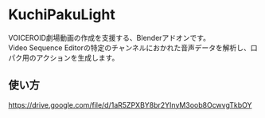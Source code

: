 # KuchiPakuLight
VOICEROID劇場動画の作成を支援する、Blenderアドオンです。   
Video Sequence Editorの特定のチャンネルにおかれた音声データを解析し、口パク用のアクションを生成します。

## 使い方
https://drive.google.com/file/d/1aR5ZPXBY8br2YInyM3oob8OcwvgTkbOY
